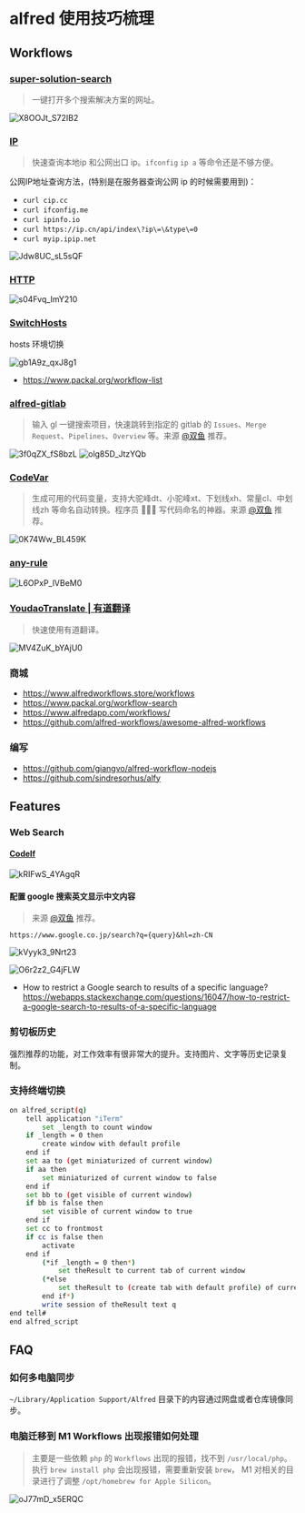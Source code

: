 # alfred 使用技巧梳理

## Workflows
### [super-solution-search](../workflows/super-solution-search.alfredworkflow)
> 一键打开多个搜索解决方案的网址。

![X8OOJt_S72IB2](https://cdn.byai.com/static/images/X8OOJt_S72IB2.png)

### [IP](https://github.com/zenorocha/alfred-workflows/)
> 快速查询本地ip 和公网出口 ip。`ifconfig` `ip a` 等命令还是不够方便。

公网IP地址查询方法，(特别是在服务器查询公网 ip 的时候需要用到)：

- `curl cip.cc`
- `curl ifconfig.me`
- `curl ipinfo.io`
- `curl https://ip.cn/api/index\?ip\=\&type\=0`
- `curl myip.ipip.net`

![Jdw8UC_sL5sQF](https://cdn.byai.com/static/images/Jdw8UC_sL5sQF.png)


### [HTTP](https://www.packal.org/workflow/http-status-codes)
![s04Fvq_ImY210](https://cdn.byai.com/static/images/s04Fvq_ImY210.png)

### [SwitchHosts](https://www.packal.org/workflow/switchhosts)

hosts 环境切换

![gb1A9z_qxJ8g1](https://cdn.byai.com/static/images/gb1A9z_qxJ8g1.png)


- https://www.packal.org/workflow-list


### [alfred-gitlab](https://github.com/lukewaite/alfred-gitlab)

> 输入 gl 一键搜索项目，快速跳转到指定的 gitlab 的 `Issues`、`Merge Request`、`Pipelines`、`Overview` 等。来源 [@双鱼](https://juejin.cn/user/307518985745895) 推荐。

![3f0qZX_fS8bzL](https://cdn.byai.com/static/images/3f0qZX_fS8bzL.png)
![olg85D_JtzYQb](https://cdn.byai.com/static/images/olg85D_JtzYQb.png)

### [CodeVar](https://github.com/xudaolong/CodeVar)
> 生成可用的代码变量，支持大驼峰dt、小驼峰xt、下划线xh、常量cl、中划线zh 等命名自动转换。程序员 👨🏻‍💻 写代码命名的神器。来源 [@双鱼](https://juejin.cn/user/307518985745895) 推荐。

![0K74Ww_BL459K](https://cdn.byai.com/static/images/0K74Ww_BL459K.png)

### [any-rule](https://github.com/cccyb/workflows)
![L6OPxP_lVBeM0](https://cdn.byai.com/static/images/L6OPxP_lVBeM0.jpg)


### [YoudaoTranslate | 有道翻译](https://github.com/wensonsmith/YoudaoTranslator)

> 快速使用有道翻译。

![MV4ZuK_bYAjU0](https://cdn.byai.com/static/images/MV4ZuK_bYAjU0.png)

### 商城
- https://www.alfredworkflows.store/workflows
- https://www.packal.org/workflow-search
- https://www.alfredapp.com/workflows/
- https://github.com/alfred-workflows/awesome-alfred-workflows

### 编写
- https://github.com/giangvo/alfred-workflow-nodejs
- https://github.com/sindresorhus/alfy

## Features
### Web Search
#### [Codelf](https://github.com/unbug/codelf/issues/63)

![kRIFwS_4YAgqR](https://cdn.byai.com/static/images/kRIFwS_4YAgqR.png)


#### 配置 google 搜索英文显示中文内容
> 来源 [@双鱼](https://juejin.cn/user/307518985745895) 推荐。

`https://www.google.co.jp/search?q={query}&hl=zh-CN`


![kVyyk3_9Nrt23](https://cdn.byai.com/static/images/kVyyk3_9Nrt23.png)

![O6r2z2_G4jFLW](https://cdn.byai.com/static/images/O6r2z2_G4jFLW.png)

- How to restrict a Google search to results of a specific language? https://webapps.stackexchange.com/questions/16047/how-to-restrict-a-google-search-to-results-of-a-specific-language


### 剪切板历史
强烈推荐的功能，对工作效率有很非常大的提升。支持图片、文字等历史记录复制。

### 支持终端切换
```bash
on alfred_script(q)
    tell application "iTerm"
        set _length to count window
    if _length = 0 then
        create window with default profile
    end if
    set aa to (get miniaturized of current window)
    if aa then
        set miniaturized of current window to false
    end if
    set bb to (get visible of current window)
    if bb is false then
        set visible of current window to true
    end if
    set cc to frontmost
    if cc is false then
        activate
    end if
        (*if _length = 0 then*)
            set theResult to current tab of current window
        (*else
            set theResult to (create tab with default profile) of current window
        end if*)
        write session of theResult text q
end tell#
end alfred_script
```

## FAQ
### 如何多电脑同步

`~/Library/Application Support/Alfred` 目录下的内容通过网盘或者仓库镜像同步。

### 电脑迁移到 M1 Workflows 出现报错如何处理
> 主要是一些依赖 `php` 的 `Workflows` 出现的报错，找不到 `/usr/local/php`。执行 `brew install php` 会出现报错，需要重新安装 `brew`， M1 对相关的目录进行了调整 `/opt/homebrew for Apple Silicon`。

![oJ77mD_x5ERQC](https://cdn.byai.com/static/images/oJ77mD_x5ERQC.jpg)